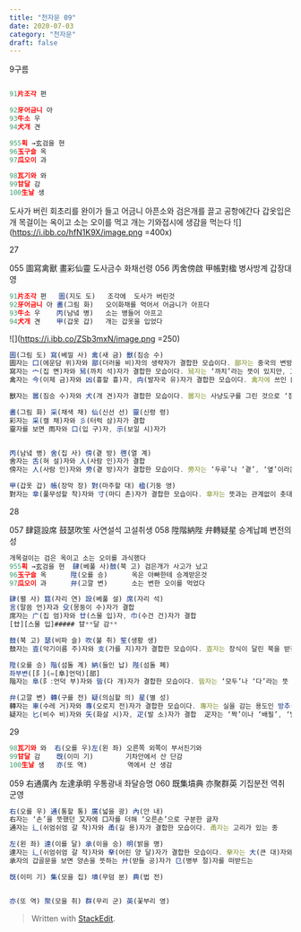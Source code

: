 ```yaml
---
title: "천자문 09"
date: 2020-07-03 
category: "천자문"
draft: false
---
```

9구름
```js

91片조각 편

92牙어금니 아
93牛소 우
94犬개 견

955획 →玄검을 현
96玉구슬 옥
97瓜오이 과

98瓦기와 와
99甘달 감
100生날 생

```

도사가 버린 회초리를 완이가 들고
어금니 아픈소와 검은개를 끌고 공항에간다
갑옷입은 개 목걸이는 옥이고 소는  오이를 먹고
개는 기와접시에 생감을 먹는다
![](https://i.ibb.co/hfN1K9X/image.png =400x)

27

055 圖寫禽獸 畫彩仙靈 도사금수 화채선령
056 丙舍傍啟 甲帳對楹 병사방계 갑장대영
```js
91片조각 편   圖(지도 도)   조각에  도사가 버린것
92牙어금니 아 畵(그림 화)   오이화채를 먹어서 어금니가 아프다
93牛소 우    丙(남녘 병)   소는 병들어 아프고
94犬개 견    甲(갑옷 갑)   개는 갑옷을 입었다
```
![](https://i.ibb.co/ZSb3mxN/image.png =250)
```js
圖(그림 도) 寫(베낄 사) 禽(새 금) 獸(짐승 수)
圖자는 囗(에운담 위)자와 鄙(더러울 비)자의 생략자가 결합한 모습이다. 鄙자는 중국의 변방 지역을 뜻하는 글자로 ‘더럽다’나 ‘변방 지역’이라는 뜻
寫자는 宀(집 면)자와 舃(까치 석)자가 결합한 모습이다. 舃자는 ‘까치’라는 뜻이 있지만, 고대에는 나무로 만든 ‘신발’을 뜻
禽자는 今(이제 금)자와 凶(흉할 흉)자, 禸(발자국 유)자가 결합한 모습이다. 禽자에 쓰인 凶자는 들짐승을 잡는 덫을 그린 것으로 ‘흉하다’라는 뜻

獸자는 嘼(짐승 수)자와 犬(개 견)자가 결합한 모습이다. 嘼자는 사냥도구를 그린 것으로 ‘짐승’이라는 뜻

畵(그림 화) 采(채색 채) 仙(신선 선) 靈(신령 령)
彩자는 采(캘 채)자와 彡(터럭 삼)자가 결합
靈자를 보면 雨자와 口(입 구)자, 示(보일 시)자가


丙(남녘 병) 舍(집 사) 傍(곁 방) 啓(열 계)
舍자는 舌(혀 설)자와 人(사람 인)자가 결합
傍자는 人(사람 인)자와 旁(곁 방)자가 결합한 모습이다. 旁자는 ‘두루’나 ‘곁’, ‘옆’이라는 뜻

甲(갑옷 갑) 帳(장막 장) 對(마주할 대) 楹(기둥 영)
對자는 丵(풀무성할 착)자와 寸(마디 촌)자가 결합한 모습이다. 丵자는 뜻과는 관계없이 촛대로 응용


```
28

057 肆筵設席 鼓瑟吹笙  사연설석 고설취생
058 陞階納陛 弁轉疑星  승계납폐 변전의성

```js
개목걸이는 검은 옥이고 소는 오이를 과식했다
955획 →玄검을 현  肆(베풀 사)鼓(북 고) 검은개가 사고가 났고
96玉구슬 옥      陞(오를 승)      옥은 아빠한테 승계받은것
97瓜오이 과      弁(고깔 변)      소는 변한 오이를 먹었다
```
```js
肆(펼 사) 筵(자리 연) 設(베풀 설) 席(자리 석)
言(말씀 언)자과 殳(몽둥이 수)자가 결합
席자는 广(집 엄)자와 廿(스물 입)자, 巾(수건 건)자가 결합
[廿][스물 입]##### 甘**달 감**

鼓(북 고) 瑟(비파 슬) 吹(불 취) 笙(생황 생)
鼓자는 壴(악기이름 주)자와 支(가를 지)자가 결합한 모습이다. 壴자는 장식이 달린 북을 받침대에 올려놓은 모습

陞(오를 승) 階(섬돌 계) 納(들인 납) 陛(섬돌 폐)
좌부변([阝](=[阜]언덕)[部]
階자는 阜(阝:언덕 부)자와 皆(다 개)자가 결합한 모습이다. 皆자는 ‘모두’나 ‘다’라는 뜻

弁(고깔 변) 轉(구를 전) 疑(의심할 의) 星(별 성)
轉자는 車(수레 거)자와 專(오로지 전)자가 결합한 모습이다. 專자는 실을 감는 용도인 방추(紡錘)를 돌리는 모습
疑자는 匕(비수 비)자와 矢(화살 시)자, 疋(발 소)자가 결합  疋자는 ‘짝’이나 ‘배필’, ‘발’이라는 뜻
```

29

```js
98瓦기와 와  右(오를 우)左(왼 좌) 오른쪽 외쪽이 부서진기와
99甘달 감    旣(이미 기)        기차안에서 산 단감
100生날 생   亦(또 역)          역에서 산 생감
```
059 右通廣內 左達承明 우통광내 좌달승명
060 既集墳典 亦聚群英 기집분전 역취군영
```js
右(오를 우) 通(통할 통) 廣(넓을 광) 內(안 내)
右자는 ‘손’을 뜻했던 又자에 口자를 더해 ‘오른손’으로 구분한 글자
通자는 辶(쉬엄쉬엄 갈 착)자와 甬(길 용)자가 결합한 모습이다. 甬자는 고리가 있는 종

左(왼 좌) 達(이를 달) 承(이을 승) 明(밝을 명)
達자는 辶(쉬엄쉬엄 갈 착)자와 羍(어린 양 달)자가 결합한 모습이다. 羍자는 大(큰 대)자와 羊(양 양)자가 결합한 것으로 양을 모는 사람을 그린 것
承자의 갑골문을 보면 양손을 뜻하는 廾(받들 공)자가 㔾(병부 절)자를 떠받드는

旣(이미 기) 集(모을 집) 墳(무덤 분) 典(법 전)


亦(또 역) 聚(모을 취) 群(무리 군) 英(꽃부리 영)

```
> Written with [StackEdit](https://stackedit.io/).
<!--stackedit_data:
eyJoaXN0b3J5IjpbLTk4OTg5MjU2MiwtMTY0ODU2MzMwOSwtMT
M4MDQwNDk2MiwxODA0MDkwNjQ2LDQwMjA4MjM0MCw3NTU3OTE1
MTcsMTYwNjAyNTU2NCwxOTA0NDUxMjg1LDg0MjE3MTI2MywtMT
E3MjA3OTAxNiw1ODcyNjk1MTYsMzQ0MTYyMzc5LC01ODQ1MzY5
ODYsMTg0OTU0MjIzNSwtODU4ODk4NDg3LC03NDc1MDMxNDQsMT
AxOTc2ODczOSw3NDM1MDQ2NjYsLTE2MTU2NTQ4MSwxODA5NDU1
NzcxXX0=
-->